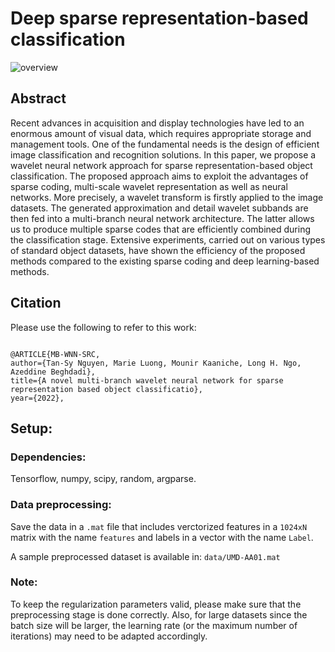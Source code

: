 # Deep sparse representation-based classification
![overview](https://user-images.githubusercontent.com/18729506/57503787-b905dd00-72bf-11e9-968f-a66010572b26.png)

## Abstract
Recent advances in acquisition and display technologies have led to an enormous amount of visual data, which requires appropriate storage and management tools. One of the fundamental needs is the design of efficient image classification and recognition solutions. In this paper, we propose a wavelet neural network approach for sparse representation-based object classification. The proposed approach aims to exploit the advantages of sparse coding, multi-scale wavelet representation as well as neural networks. More precisely, a wavelet transform is firstly applied to the image datasets. The generated approximation and detail wavelet subbands are then fed into a multi-branch neural network architecture. The latter allows us to produce multiple sparse codes that are efficiently combined during the classification stage. Extensive experiments, carried out on various types of standard object datasets, have shown the efficiency of the proposed methods compared to the existing sparse coding and deep learning-based methods.

## Citation

Please use the following to refer to this work:

<pre><code>
@ARTICLE{MB-WNN-SRC, 
author={Tan-Sy Nguyen, Marie Luong, Mounir Kaaniche, Long H. Ngo, Azeddine Beghdadi}, 
title={A novel multi-branch wavelet neural network for sparse representation based object classificatio}, 
year={2022}, 
</code></pre>


## Setup:
### Dependencies:
Tensorflow, numpy, scipy, random, argparse.
### Data preprocessing:

Save the data in a `.mat` file that includes verctorized features in a `1024xN` matrix with the name `features` and labels in a vector with the name `Label`.

A sample preprocessed dataset is available in: `data/UMD-AA01.mat` 

### Note:
To keep the regularization parameters valid, please make sure that the preprocessing stage is done correctly. Also, for large datasets since the batch size will be larger, the learning rate (or the maximum number of iterations) may need to be adapted accordingly. 







